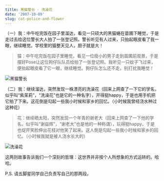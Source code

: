 ```yaml
---
title: 黑猫警长 · 洗澡花
date: '2007-10-09'
slug: cat-police-and-flower
---
```


（一）我：中午吃完饭在园子里溜达，看见一只硕大的黑猫蜷在苗圃下睡觉，于是走过去给这位警长大人拍了一张登记照。警长听见有人过来，只抬起眼皮看了我一眼，继续睡觉。学校里的猫整天见人，胆子就是大！

> 猫：中午吃完饭在园子里睡觉，看见一位瘦小的男子走到苗圃前观景，于是摆好Pose让这位狗仔队队员给拍了一张登记照。我听见一只蚊子飞过来，便抬起眼皮看了它一眼，继续睡觉。狗仔队怎么还不走，别打扰我睡觉！

![黑猫警长](https://db.yihui.name/imgur/9eJMw.jpg)

（二）我：继续溜达，突然发现一株漂亮的洗澡花（回来上网查了一下它的学名，似乎叫“紫茉莉”，“洗澡花”也是它的一种名字），开得挺happy，于是也用手机把它拍了下来。这花倒是勾起一些我小时候和家乡的回忆。（小时候我曾经浇水种过这种花）

> 花：继续晒太阳，突然发现一个年青的谢老大（回来上网查了一下他的学名，似乎叫“谢益辉”，“谢老大”也是他的一种称谓），玩得挺happy，于是也绽开笑脸伸出花枝对他笑了起来。这人倒是勾起一些我小时候和家乡的回忆。（小时候我就是被人浇水长大的）

![洗澡花](https://db.yihui.name/imgur/18Qrb.jpg)

这两则故事告诉我们一个深刻的哲理：这世界并非按个人所想象的方式运转的。哈哈。

P.S. 请五脚星同学自己负责写自己的那两段。

